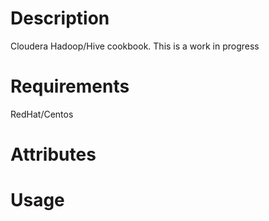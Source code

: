 Description
===========

Cloudera Hadoop/Hive cookbook. This is a work in progress

Requirements
============

RedHat/Centos

Attributes
==========

Usage
=====

